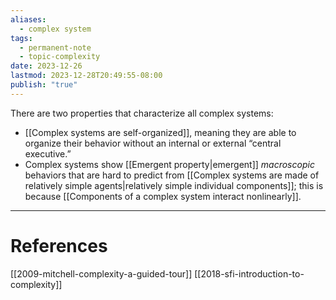 ```yaml
---
aliases:
  - complex system
tags:
  - permanent-note
  - topic-complexity
date: 2023-12-26
lastmod: 2023-12-28T20:49:55-08:00
publish: "true"
---
```

There are two properties that characterize all complex systems:
- [[Complex systems are self-organized]], meaning they are able to organize their behavior without an internal or external “central executive.”
- Complex systems show [[Emergent property|emergent]] *macroscopic* behaviors that are hard to predict from [[Complex systems are made of relatively simple agents|relatively simple individual components]]; this is because [[Components of a complex system interact nonlinearly]].

---
# References
[[2009-mitchell-complexity-a-guided-tour]]
[[2018-sfi-introduction-to-complexity]]